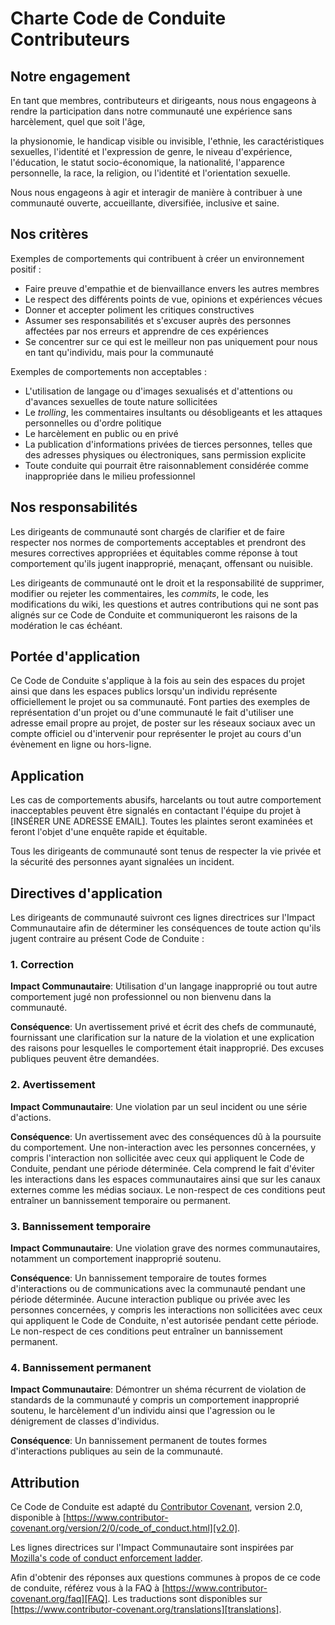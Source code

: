 # Charte Code de Conduite Contributeurs

## Notre engagement

En tant que membres, contributeurs et dirigeants, nous nous 
engageons à rendre la participation dans notre communauté 
une expérience sans harcèlement, quel que soit l'âge, 

la physionomie, le handicap visible ou invisible, l'ethnie,
les caractéristiques sexuelles, l'identité et l'expression de genre, 
le niveau d'expérience, l'éducation, le statut socio-économique, 
la nationalité, l'apparence personnelle, la race, la religion, 
ou l'identité et l'orientation sexuelle.

Nous nous engageons à agir et interagir de manière à contribuer à une communauté 
ouverte, accueillante, diversifiée, inclusive et saine.

## Nos critères

Exemples de comportements qui contribuent à créer un environnement positif :

* Faire preuve d'empathie et de bienvaillance envers les autres membres
* Le respect des différents points de vue, opinions et expériences vécues
* Donner et accepter poliment les critiques constructives
* Assumer ses responsabilités et s'excuser auprès des personnes affectées par nos erreurs et apprendre de ces expériences
* Se concentrer sur ce qui est le meilleur non pas uniquement pour nous en tant qu'individu, mais pour la communauté

Exemples de comportements non acceptables :

* L'utilisation de langage ou d'images sexualisés et d'attentions ou d'avances sexuelles de toute nature
  sollicitées
* Le _trolling_, les commentaires insultants ou désobligeants et les attaques
  personnelles ou d'ordre politique
* Le harcèlement en public ou en privé
* La publication d'informations privées de tierces personnes, telles que des
  adresses physiques ou électroniques, sans permission explicite
* Toute conduite qui pourrait être raisonnablement considérée comme inappropriée
  dans le milieu professionnel

## Nos responsabilités

Les dirigeants de communauté sont chargés de clarifier et de faire respecter nos normes de
comportements acceptables et prendront des mesures correctives appropriées et équitables comme
réponse à tout comportement qu'ils jugent inapproprié, menaçant, offensant ou nuisible.

Les dirigeants de communauté ont le droit et la responsabilité de supprimer, modifier ou rejeter
les commentaires, les _commits_, le code, les modifications du wiki, les questions et autres contributions qui
ne sont pas alignés sur ce Code de Conduite et communiqueront les raisons de la modération
le cas échéant.

## Portée d'application

Ce Code de Conduite s'applique à la fois au sein des espaces du projet ainsi que
dans les espaces publics lorsqu'un individu représente officiellement le projet ou sa
communauté. Font parties des exemples de représentation d'un projet ou d'une
communauté le fait d'utiliser une adresse email propre au projet, de poster sur
les réseaux sociaux avec un compte officiel ou d'intervenir pour représenter le
projet au cours d'un évènement en ligne ou hors-ligne.

## Application

Les cas de comportements abusifs, harcelants ou tout autre comportement
inacceptables peuvent être signalés en contactant l'équipe du projet à
[INSÉRER UNE ADRESSE EMAIL]. 
Toutes les plaintes seront examinées et feront l'objet d'une enquête rapide et équitable.

Tous les dirigeants de communauté sont tenus de respecter la vie privée et la sécurité des
personnes ayant signalées un incident.

## Directives d'application

Les dirigeants de communauté suivront ces lignes directrices sur l'Impact Communautaire afin de déterminer
les conséquences de toute action qu'ils jugent contraire au présent Code de Conduite :

### 1. Correction

**Impact Communautaire**: Utilisation d'un langage inapproprié ou tout autre comportement jugé
non professionnel ou non bienvenu dans la communauté.

**Conséquence**: Un avertissement privé et écrit des chefs de communauté, fournissant
une clarification sur la nature de la violation et une explication des raisons pour lesquelles
le comportement était inapproprié. Des excuses publiques peuvent être demandées.

### 2. Avertissement

**Impact Communautaire**: Une violation par un seul incident ou une série d'actions.

**Conséquence**: Un avertissement avec des conséquences dû à la poursuite du comportement.
Une non-interaction avec les personnes concernées, y compris l'interaction non sollicitée avec
ceux qui appliquent le Code de Conduite, pendant une période déterminée. 
Cela comprend le fait d'éviter les interactions dans les espaces communautaires ainsi que sur les canaux externes
comme les médias sociaux. Le non-respect de ces conditions peut entraîner
un bannissement temporaire ou permanent.

### 3. Bannissement temporaire

**Impact Communautaire**: Une violation grave des normes communautaires, notamment
un comportement inapproprié soutenu.

**Conséquence**: Un bannissement temporaire de toutes formes d'interactions ou de
communications avec la communauté pendant une période déterminée. Aucune interaction publique ou
privée avec les personnes concernées, y compris les interactions non sollicitées
avec ceux qui appliquent le Code de Conduite, n'est autorisée pendant cette période.
Le non-respect de ces conditions peut entraîner un bannissement permanent.

### 4. Bannissement permanent

**Impact Communautaire**: Démontrer un shéma récurrent de violation de standards de la 
communauté y compris un comportement inapproprié soutenu, le harcèlement d'un individu
ainsi que l'agression ou le dénigrement de classes d'individus.

**Conséquence**: Un bannissement permanent de toutes formes d'interactions publiques au sein de
la communauté.

## Attribution

Ce Code de Conduite est adapté du
[Contributor Covenant](https://www.contributor-covenant.org), version 2.0,
disponible à
[https://www.contributor-covenant.org/version/2/0/code_of_conduct.html][v2.0].

Les lignes directrices sur l'Impact Communautaire sont inspirées par
[Mozilla's code of conduct enforcement ladder][Mozilla CoC].

Afin d'obtenir des réponses aux questions communes à propos de ce code de conduite, référez vous à la FAQ à
[https://www.contributor-covenant.org/faq][FAQ]. Les traductions sont disponibles
sur [https://www.contributor-covenant.org/translations][translations].

[homepage]: https://www.contributor-covenant.org
[v2.0]: https://www.contributor-covenant.org/version/2/0/code_of_conduct.html
[Mozilla CoC]: https://github.com/mozilla/diversity
[FAQ]: https://www.contributor-covenant.org/faq
[translations]: https://www.contributor-covenant.org/translations
